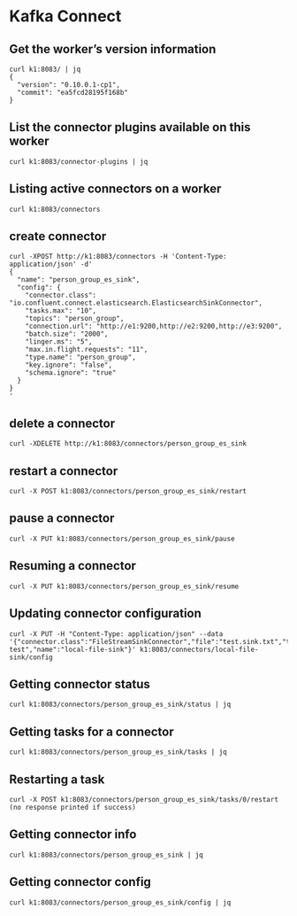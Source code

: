 # Kafka Connect
## Get the worker’s version information
```
curl k1:8083/ | jq
{
  "version": "0.10.0.1-cp1",
  "commit": "ea5fcd28195f168b"
}
```
## List the connector plugins available on this worker
```
curl k1:8083/connector-plugins | jq
```
## Listing active connectors on a worker
```
curl k1:8083/connectors
```
## create connector
```shell
curl -XPOST http://k1:8083/connectors -H 'Content-Type: application/json' -d'
{
  "name": "person_group_es_sink",
  "config": {
  	"connector.class": "io.confluent.connect.elasticsearch.ElasticsearchSinkConnector",
	"tasks.max": "10",
	"topics": "person_group",
	"connection.url": "http://e1:9200,http://e2:9200,http://e3:9200",
	"batch.size": "2000",
	"linger.ms": "5",
	"max.in.flight.requests": "11",
	"type.name": "person_group",
	"key.ignore": "false",
	"schema.ignore": "true"
  }
}
'
```
## delete a connector
```
curl -XDELETE http://k1:8083/connectors/person_group_es_sink
```
## restart a connector
```
curl -X POST k1:8083/connectors/person_group_es_sink/restart
```
## pause a connector
```
curl -X PUT k1:8083/connectors/person_group_es_sink/pause
```
## Resuming a connector
```
curl -X PUT k1:8083/connectors/person_group_es_sink/resume
```
## Updating connector configuration
```
curl -X PUT -H "Content-Type: application/json" --data '{"connector.class":"FileStreamSinkConnector","file":"test.sink.txt","tasks.max":"2","topics":"connect-test","name":"local-file-sink"}' k1:8083/connectors/local-file-sink/config
```
## Getting connector status
```
curl k1:8083/connectors/person_group_es_sink/status | jq
```
## Getting tasks for a connector
```
curl k1:8083/connectors/person_group_es_sink/tasks | jq
```
## Restarting a task
```
curl -X POST k1:8083/connectors/person_group_es_sink/tasks/0/restart
(no response printed if success)
```
## Getting connector info
```
curl k1:8083/connectors/person_group_es_sink | jq
``` 
## Getting connector config
```
curl k1:8083/connectors/person_group_es_sink/config | jq
``` 






